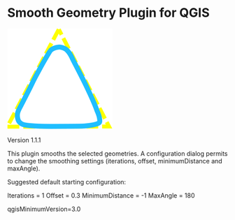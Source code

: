 # Smooth Geometry Plugin for QGIS


![image](https://github.com/ValPinnaSardinia/Smooth_Geometry_Plugin/blob/main/images/smooth_geometry2.png)

Version 1.1.1

This plugin smooths the selected geometries. A configuration dialog permits to change the smoothing settings (iterations, offset, minimumDistance and maxAngle).

Suggested default starting configuration: 

Iterations = 1
Offset = 0.3
MinimumDistance = -1
MaxAngle = 180

qgisMinimumVersion=3.0
